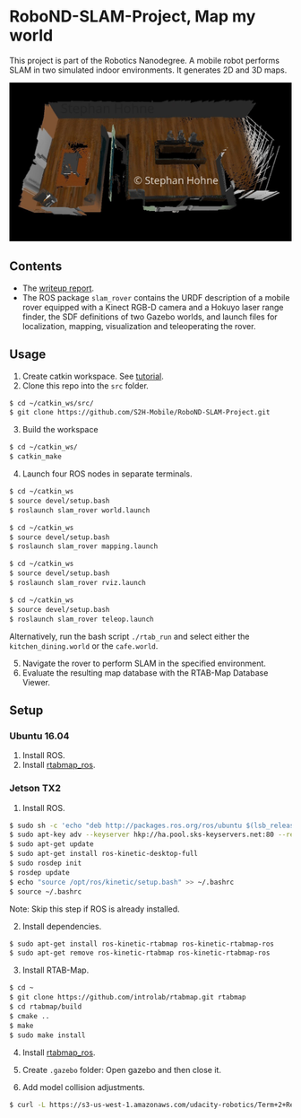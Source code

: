 [//]: # (Image References)

[screenshot_3D]: ./writeup/images/3D_point_cloud_kitchen_dining_settings_default.jpg

# RoboND-SLAM-Project, Map my world
This project is part of the Robotics Nanodegree. A mobile robot performs SLAM in two simulated indoor environments. It generates 2D and 3D maps.

![3D map of the kitchen dining world.][screenshot_3D]

## Contents
- The [writeup report](https://github.com/S2H-Mobile/RoboND-SLAM-Project/blob/master/writeup/writeup_map_my_world.pdf).
- The ROS package `slam_rover` contains the URDF description of a mobile rover equipped with a Kinect RGB-D camera and a Hokuyo laser range finder, the SDF definitions of two Gazebo worlds, and launch files for localization, mapping, visualization and teleoperating the rover.

## Usage
1. Create catkin workspace. See [tutorial](http://wiki.ros.org/catkin/Tutorials/create_a_workspace).
2. Clone this repo into the `src` folder.
```bash
$ cd ~/catkin_ws/src/
$ git clone https://github.com/S2H-Mobile/RoboND-SLAM-Project.git
```
3. Build the workspace
```bash
$ cd ~/catkin_ws/
$ catkin_make
```
4. Launch four ROS nodes in separate terminals.
```bash
$ cd ~/catkin_ws
$ source devel/setup.bash
$ roslaunch slam_rover world.launch
```

```bash
$ cd ~/catkin_ws
$ source devel/setup.bash
$ roslaunch slam_rover mapping.launch
```

```bash
$ cd ~/catkin_ws
$ source devel/setup.bash
$ roslaunch slam_rover rviz.launch
```
```bash
$ cd ~/catkin_ws
$ source devel/setup.bash
$ roslaunch slam_rover teleop.launch
```
Alternatively, run the bash script `./rtab_run` and select either the `kitchen_dining.world` or the `cafe.world`.

5. Navigate the rover to perform SLAM in the specified environment.
6. Evaluate the resulting map database with the RTAB-Map Database Viewer. 

## Setup
### Ubuntu 16.04
1. Install ROS.
2. Install [rtabmap_ros](https://github.com/introlab/rtabmap_ros).

### Jetson TX2
1. Install ROS.

```bash
$ sudo sh -c 'echo "deb http://packages.ros.org/ros/ubuntu $(lsb_release -sc) main" > /etc/apt/sources.list.d/ros-latest.list'
$ sudo apt-key adv --keyserver hkp://ha.pool.sks-keyservers.net:80 --recv-key 421C365BD9FF1F717815A3895523BAEEB01FA116
$ sudo apt-get update
$ sudo apt-get install ros-kinetic-desktop-full
$ sudo rosdep init
$ rosdep update
$ echo "source /opt/ros/kinetic/setup.bash" >> ~/.bashrc
$ source ~/.bashrc
```
Note: Skip this step if ROS is already installed.

2. Install dependencies.
```bash
$ sudo apt-get install ros-kinetic-rtabmap ros-kinetic-rtabmap-ros
$ sudo apt-get remove ros-kinetic-rtabmap ros-kinetic-rtabmap-ros
```

3. Install RTAB-Map.
```bash
$ cd ~
$ git clone https://github.com/introlab/rtabmap.git rtabmap
$ cd rtabmap/build
$ cmake ..
$ make
$ sudo make install
```
4. Install [rtabmap_ros](https://github.com/introlab/rtabmap_ros).
5. Create `.gazebo` folder: Open gazebo and then close it.

6. Add model collision adjustments.
```bash
$ curl -L https://s3-us-west-1.amazonaws.com/udacity-robotics/Term+2+Resources/P3+Resources/models.tar.gz | tar zx -C ~/.gazebo/
```
